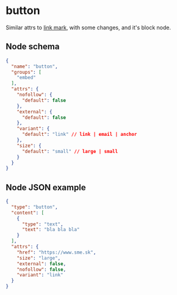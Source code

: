 # button

Similar attrs to [link mark](/editor/marks/link/), with some changes, and it's block node.

## Node schema

```json
{
  "name": "button",
  "groups": [
    "embed"
  ],
  "attrs": {
    "nofollow": {
      "default": false
    },
    "external": {
      "default": false
    },
    "variant": {
      "default": "link" // link | email | anchor
    },
    "size": {
      "default": "small" // large | small
    }
  }
}
```

## Node JSON example

```json
{
  "type": "button",
  "content": [
    {
      "type": "text",
      "text": "bla bla bla"
    }
  ],
  "attrs": {
    "href": "https://www.sme.sk",
    "size": "large",
    "external": false,
    "nofollow": false,
    "variant": "link"
  }
} 
```
